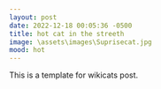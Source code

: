 ```yaml
---
layout: post
date: 2022-12-18 00:05:36 -0500
title: hot cat in the streeth
image: \assets\images\Suprisecat.jpg
mood: hot
---
```


This is a template for wikicats post.